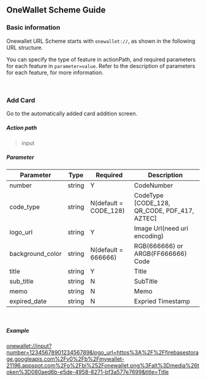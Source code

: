 ## OneWallet Scheme Guide


### Basic information

Onewallet URL Scheme starts with `onewallet://`, as shown in the following URL structure.

You can specify the type of feature in actionPath, and required parameters for each feature in `parameter=value`. Refer to the description of parameters for each feature, for more information.

<br>

### Add Card
Go to the automatically added card addition screen.

##### Action path
> input  



##### Parameter
| Parameter | Type | Required | Description |
| ------ | ------ | ------ | ------ |
| number | string | Y |  CodeNumber | 
| code_type | string | N(default = CODE_128) |  CodeType [CODE_128, QR_CODE, PDF_417, AZTEC] | 
| logo_url | string | Y |  Image Url(need uri encoding) | 
| background_color | string | N(default = 666666) |  RGB(666666) or ARGB(FF666666) Code | 
| title | string | Y |  Title | 
| sub_title | string | N |  SubTitle | 
| memo | string | N |  Memo | 
| expired_date | string | N |  Expried Timestamp | 



<br>
   
##### Example

[onewallet://input?number=1234567890123456789&logo_url=https%3A%2F%2Ffirebasestorage.googleapis.com%2Fv0%2Fb%2Fmywallet-21196.appspot.com%2Fo%2Fbi%252Fonewallet.png%3Falt%3Dmedia%26token%3D080aed6b-e5de-4958-8271-bf3a577e7699&title=Title
](onewallet://input?number=1234567890123456789&logo_url=https%3A%2F%2Ffirebasestorage.googleapis.com%2Fv0%2Fb%2Fmywallet-21196.appspot.com%2Fo%2Fbi%252Fonewallet.png%3Falt%3Dmedia%26token%3D080aed6b-e5de-4958-8271-bf3a577e7699&title=Title)




